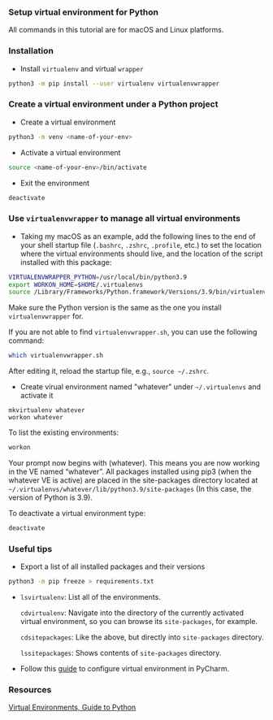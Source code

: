 ### Setup virtual environment for Python

All commands in this tutorial are for macOS and Linux platforms.

### Installation

* Install `virtualenv` and virtual `wrapper`

```bash
python3 -m pip install --user virtualenv virtualenvwrapper
```

### Create a virtual environment under a Python project

* Create a virtual environment

```bash
python3 -m venv <name-of-your-env>
```

* Activate a virtual environment

```bash
source <name-of-your-env>/bin/activate
```

* Exit the environment

```bash
deactivate
```

### Use `virtualenvwrapper` to manage all virtual environments

* Taking my macOS as an example, add the following lines to the end of your shell startup file (`.bashrc`, `.zshrc`, `.profile`, etc.) to set the location where the virtual environments should live, and the location of the script installed with this package:

```bash
VIRTUALENVWRAPPER_PYTHON=/usr/local/bin/python3.9
export WORKON_HOME=$HOME/.virtualenvs
source /Library/Frameworks/Python.framework/Versions/3.9/bin/virtualenvwrapper.sh
```

Make sure the Python version is the same as the one you install `virtualenvwrapper` for.

If you are not able to find `virtualenvwrapper.sh`, you can use the following command:

```bash
which virtualenvwrapper.sh
```

After editing it, reload the startup file, e.g., `source ~/.zshrc`.

* Create virual environment named "whatever" under `~/.virtualenvs` and activate it

```
mkvirtualenv whatever
workon whatever
```

To list the existing environments:

```bash
workon
```

Your prompt now begins with (whatever). This means you are now working in the VE named “whatever”. All packages installed using pip3 (when the whatever VE is active) are placed in the site-packages directory located at `~/.virtualenvs/whatever/lib/python3.9/site-packages` (In this case, the version of Python is 3.9).

To deactivate a virtual environment type:

```bash
deactivate
```

### Useful tips

* Export a list of all installed packages and their versions

```bash
python3 -m pip freeze > requirements.txt
```

* `lsvirtualenv`: List all of the environments.

  `cdvirtualenv`: Navigate into the directory of the currently activated virtual environment, so you can browse its `site-packages`, for example.

  `cdsitepackages`: Like the above, but directly into `site-packages` directory.

  `lssitepackages`: Shows contents of `site-packages` directory.

* Follow this [guide](https://www.jetbrains.com/help/pycharm/creating-virtual-environment.html) to configure virtual environment in PyCharm.

### Resources

[Virtual Environments, Guide to Python](https://python-guide-ru.readthedocs.io/en/latest/dev/virtualenvs.html)

